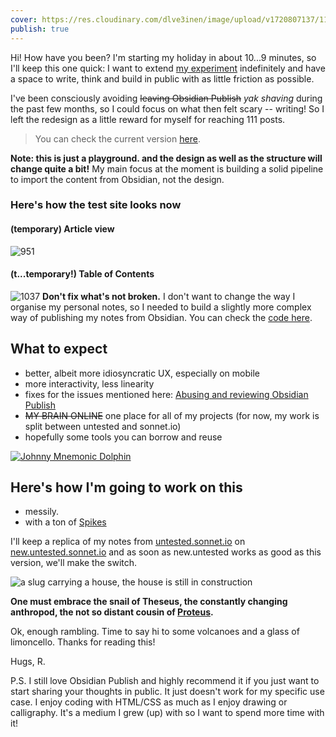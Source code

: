 ```yaml
---
cover: https://res.cloudinary.com/dlve3inen/image/upload/v1720807137/112-cover_siqgpe.png
publish: true
---
```


Hi! How have you been? I'm starting my holiday in about 10...9 minutes, so I'll keep this one quick: I want to extend [my experiment](<../111>) indefinitely and have a space to write, think and build in public with as little friction as possible.

I've been consciously avoiding ~~leaving Obsidian Publish~~ _yak shaving_ during the past few months, so I could focus on what then felt scary -- writing! So I left the redesign as a little reward for myself for reaching 111 posts.

> You can check the current version [here](https://new.untested.sonnet.io).

**Note: this is just a playground. and the design as well as the structure will change quite a bit!** My main focus at the moment is building a solid pipeline to import the content from Obsidian, not the design.

### Here's how the test site looks now

#### (temporary) Article view

![951](Screenshot%202024-07-12%20at%2018.18.22.webp)

#### (t...temporary!) Table of Contents

![1037](Screenshot%202024-07-12%20at%2018.18.28.webp)
**Don't fix what's not broken.** I don't want to change the way I organise my personal notes, so I needed to build a slightly more complex way of publishing my notes from Obsidian. You can check the [code here](https://github.com/paprikka/obsidian-eleventy).

## What to expect

- better, albeit more idiosyncratic UX, especially on mobile
- more interactivity, less linearity
- fixes for the issues mentioned here: [Abusing and reviewing Obsidian Publish](<../Abusing and reviewing Obsidian Publish>)
- ~~MY BRAIN ONLINE~~ one place for all of my projects (for now, my work is split between untested and sonnet.io)
- hopefully some tools you can borrow and reuse

[![Johnny Mnemonic Dolphin](https://external-content.duckduckgo.com/iu/?u=https%3A%2F%2Fwww.syfy.com%2Fsites%2Fsyfy%2Ffiles%2F2019%2F06%2Fjohnny-neumonic-keanu-reeves-dolphin-jones-.jpg&f=1&nofb=1&ipt=56d92e921735180b4025af32d17efbffb1c547ab6c68d14afac36c10ca11e40b&ipo=images)](https://www.syfy.com/sites/syfy/files/2019/06/johnny-neumonic-keanu-reeves-dolphin-jones-.jpg)

## Here's how I'm going to work on this

- messily.
- with a ton of [Spikes](<../Spikes>)

I'll keep a replica of my notes from [untested.sonnet.io](https://untested.sonnet.io) on [new.untested.sonnet.io](https://new.untested.sonnet.io) and as soon as new.untested works as good as this version, we'll make the switch.

<img src='https://www.potato.horse/_next/image?url=https%3A%2F%2Fimages.ctfassets.net%2Fhyylafu4fjks%2F4FfcAF7uGPFlXyxKHto4s4%2Ffa05aed6a17bfc5d911fd928ed6efed7%2FUntitled_Artwork_21.png&w=3840&q=75' alt='a slug carrying a house, the house is still in construction'>

**One must embrace the snail of Theseus, the constantly changing anthropod, the not so distant cousin of [Proteus](<../Proteus>).**

Ok, enough rambling. Time to say hi to some volcanoes and a glass of limoncello. Thanks for reading this!

Hugs, R.

P.S. I still love Obsidian Publish and highly recommend it if you just want to start sharing your thoughts in public. It just doesn't work for my specific use case. I enjoy coding with HTML/CSS as much as I enjoy drawing or calligraphy. It's a medium I grew (up) with so I want to spend more time with it!

